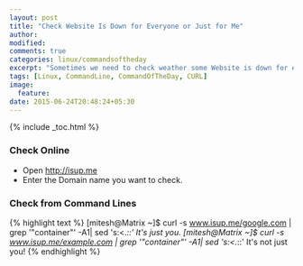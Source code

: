 ```yaml
---
layout: post
title: "Check Website Is Down for Everyone or Just for Me"
author:
modified:
comments: true
categories: linux/commandsoftheday
excerpt: "Sometimes we need to check weather some Website is down for everyone or It's just for me."
tags: [Linux, CommandLine, CommandOfTheDay, CURL]
image:
  feature:
date: 2015-06-24T20:48:24+05:30
---
```


{% include _toc.html %}

### Check Online

* Open <a href="http://isup.me"> http://isup.me </a>
* Enter the Domain name you want to check.

### Check from Command Lines
{% highlight text %}
[mitesh@Matrix ~]$ curl -s www.isup.me/google.com | grep '"container"' -A1| sed 's:<.*::'
It's just you.
[mitesh@Matrix ~]$ curl -s www.isup.me/example.com | grep '"container"' -A1| sed 's:<.*::'
It's not just you!
{% endhighlight %}
